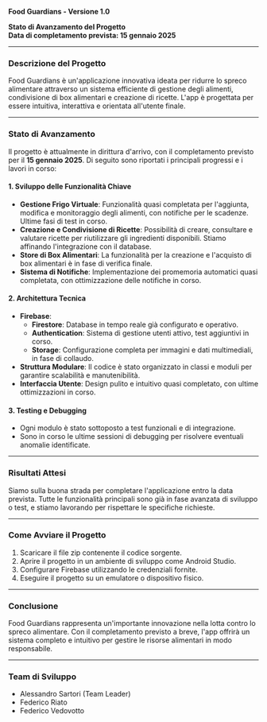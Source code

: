 **Food Guardians - Versione 1.0**  

**Stato di Avanzamento del Progetto**  
**Data di completamento prevista: 15 gennaio 2025**  

---

### **Descrizione del Progetto**  

Food Guardians è un'applicazione innovativa ideata per ridurre lo spreco alimentare attraverso un sistema efficiente di gestione degli alimenti, condivisione di box alimentari e creazione di ricette. L'app è progettata per essere intuitiva, interattiva e orientata all'utente finale.  

---

### **Stato di Avanzamento**  

Il progetto è attualmente in dirittura d'arrivo, con il completamento previsto per il **15 gennaio 2025**. Di seguito sono riportati i principali progressi e i lavori in corso:  

#### 1. **Sviluppo delle Funzionalità Chiave**  
- **Gestione Frigo Virtuale**: Funzionalità quasi completata per l'aggiunta, modifica e monitoraggio degli alimenti, con notifiche per le scadenze. Ultime fasi di test in corso.  
- **Creazione e Condivisione di Ricette**: Possibilità di creare, consultare e valutare ricette per riutilizzare gli ingredienti disponibili. Stiamo affinando l'integrazione con il database.  
- **Store di Box Alimentari**: La funzionalità per la creazione e l'acquisto di box alimentari è in fase di verifica finale.  
- **Sistema di Notifiche**: Implementazione dei promemoria automatici quasi completata, con ottimizzazione delle notifiche in corso.  

#### 2. **Architettura Tecnica**  
- **Firebase**:  
  - **Firestore**: Database in tempo reale già configurato e operativo.  
  - **Authentication**: Sistema di gestione utenti attivo, test aggiuntivi in corso.  
  - **Storage**: Configurazione completa per immagini e dati multimediali, in fase di collaudo.  
- **Struttura Modulare**: Il codice è stato organizzato in classi e moduli per garantire scalabilità e manutenibilità.  
- **Interfaccia Utente**: Design pulito e intuitivo quasi completato, con ultime ottimizzazioni in corso.  

#### 3. **Testing e Debugging**  
- Ogni modulo è stato sottoposto a test funzionali e di integrazione.  
- Sono in corso le ultime sessioni di debugging per risolvere eventuali anomalie identificate.  

---

### **Risultati Attesi**  

Siamo sulla buona strada per completare l'applicazione entro la data prevista. Tutte le funzionalità principali sono già in fase avanzata di sviluppo o test, e stiamo lavorando per rispettare le specifiche richieste.  

---

### **Come Avviare il Progetto**  

1. Scaricare il file zip contenente il codice sorgente.  
2. Aprire il progetto in un ambiente di sviluppo come Android Studio.  
3. Configurare Firebase utilizzando le credenziali fornite.  
4. Eseguire il progetto su un emulatore o dispositivo fisico.  

---

### **Conclusione**  

Food Guardians rappresenta un'importante innovazione nella lotta contro lo spreco alimentare. Con il completamento previsto a breve, l'app offrirà un sistema completo e intuitivo per gestire le risorse alimentari in modo responsabile.  

---

### **Team di Sviluppo**  

- Alessandro Sartori (Team Leader)  
- Federico Riato  
- Federico Vedovotto
